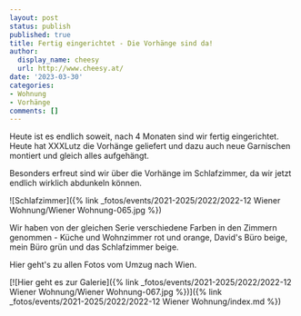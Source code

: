 ```yaml
---
layout: post
status: publish
published: true
title: Fertig eingerichtet - Die Vorhänge sind da!
author:
  display_name: cheesy
  url: http://www.cheesy.at/
date: '2023-03-30'
categories:
- Wohnung
- Vorhänge
comments: []
---
```


Heute ist es endlich soweit, nach 4 Monaten sind wir fertig eingerichtet. Heute hat XXXLutz die Vorhänge geliefert und dazu auch neue Garnischen montiert und gleich alles aufgehängt.

Besonders erfreut sind wir über die Vorhänge im Schlafzimmer, da wir jetzt endlich wirklich abdunkeln können.

![Schlafzimmer]({% link _fotos/events/2021-2025/2022/2022-12 Wiener Wohnung/Wiener Wohnung-065.jpg %})

Wir haben von der gleichen Serie verschiedene Farben in den Zimmern genommen - Küche und Wohnzimmer rot und orange, David's Büro beige, mein Büro grün und das Schlafzimmer beige.

Hier geht's zu allen Fotos vom Umzug nach Wien.

[![Hier geht es zur Galerie]({% link _fotos/events/2021-2025/2022/2022-12 Wiener Wohnung/Wiener Wohnung-067.jpg %})]({% link _fotos/events/2021-2025/2022/2022-12 Wiener Wohnung/index.md %})
